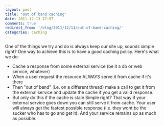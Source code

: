 ```yaml
---
layout: post
title: "Out of band caching"
date: 2011-12-13 17:57
comments: true
redirect_from: '/blog/2011/12/13/out-of-band-caching/'
categories: caching
---
```

One of the things we try and do is always keep our site up, sounds simple right? One way to&nbsp;achieve&nbsp;this is to have a good caching policy.
Here's what we do:

*   Cache a response from some external service (be it a db or web service, whatever)
*   When a user request the resource ALWAYS serve it from cache if it's there
*   Then "out of band" (i.e. on a different thread) make a call to get it from the external service and update the cache if you get a valid response.
*   But only do this if the cache is stale Simple right? That way if your external service goes down you can still serve it from cache. Your user will always get the fastest possible response (i.e. they wont be the sucker who has to go and get it). And your service remains up as much as possible.  